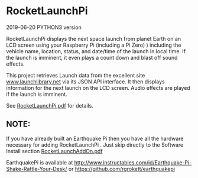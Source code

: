 # RocketLaunchPi
2019-06-20 PYTHON3 version

RocketLaunchPi displays the next space launch from planet Earth on an LCD screen using your Raspberry Pi (including a Pi Zero) ) including the vehicle name, location, status, and date/time of the launch in local time.  If the launch is imminent, it even plays a count down and blast off sound effects. 

This project retrieves Launch data from the excellent site www.launchlibrary.net via its JSON API interface. It then displays information for the next launch on the LCD screen. Audio effects are played if the launch is imminent.

See [RocketLaunchPi.pdf](RocketLaunchPi.pdf) for details.


## NOTE: 
If you have already built an Earthquake Pi then you have all the hardware necessary for adding RocketLaunchPi . Just skip directly to the Software Install section [RocketLaunchAddOn.pdf](RocketLaunchAddOn.pdf) 

EarthquakePi is available at http://www.instructables.com/id/Earthquake-Pi-Shake-Rattle-Your-Desk/ or https://github.com/rgrokett/earthquakepi

